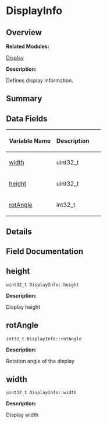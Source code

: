# DisplayInfo<a name="ZH-CN_TOPIC_0000001054479559"></a>

## **Overview**<a name="section963495705093529"></a>

**Related Modules:**

[Display](Display.md)

**Description:**

Defines display information. 

## **Summary**<a name="section363198399093529"></a>

## Data Fields<a name="pub-attribs"></a>

<a name="table163811777093529"></a>
<table><thead align="left"><tr id="row787285499093529"><th class="cellrowborder" valign="top" width="50%" id="mcps1.1.3.1.1"><p id="p1435552987093529"><a name="p1435552987093529"></a><a name="p1435552987093529"></a>Variable Name</p>
</th>
<th class="cellrowborder" valign="top" width="50%" id="mcps1.1.3.1.2"><p id="p172023497093529"><a name="p172023497093529"></a><a name="p172023497093529"></a>Description</p>
</th>
</tr>
</thead>
<tbody><tr id="row1066747239093529"><td class="cellrowborder" valign="top" width="50%" headers="mcps1.1.3.1.1 "><p id="p1129359020093529"><a name="p1129359020093529"></a><a name="p1129359020093529"></a><a href="DisplayInfo.md#a5149132f442cfad8374d6cde23973d11">width</a></p>
</td>
<td class="cellrowborder" valign="top" width="50%" headers="mcps1.1.3.1.2 "><p id="p65554201093529"><a name="p65554201093529"></a><a name="p65554201093529"></a>uint32_t&nbsp;</p>
</td>
</tr>
<tr id="row1208516151093529"><td class="cellrowborder" valign="top" width="50%" headers="mcps1.1.3.1.1 "><p id="p330216209093529"><a name="p330216209093529"></a><a name="p330216209093529"></a><a href="DisplayInfo.md#a63e718a4026c73b63dd5bbcf0bbf02d7">height</a></p>
</td>
<td class="cellrowborder" valign="top" width="50%" headers="mcps1.1.3.1.2 "><p id="p12998806093529"><a name="p12998806093529"></a><a name="p12998806093529"></a>uint32_t&nbsp;</p>
</td>
</tr>
<tr id="row445735576093529"><td class="cellrowborder" valign="top" width="50%" headers="mcps1.1.3.1.1 "><p id="p2091411104093529"><a name="p2091411104093529"></a><a name="p2091411104093529"></a><a href="DisplayInfo.md#ae7f140e9556a9a8ac4c0f496a66ac51f">rotAngle</a></p>
</td>
<td class="cellrowborder" valign="top" width="50%" headers="mcps1.1.3.1.2 "><p id="p462732098093529"><a name="p462732098093529"></a><a name="p462732098093529"></a>int32_t&nbsp;</p>
</td>
</tr>
</tbody>
</table>

## **Details**<a name="section733404707093529"></a>

## **Field Documentation**<a name="section1992074240093529"></a>

## height<a name="a63e718a4026c73b63dd5bbcf0bbf02d7"></a>

```
uint32_t DisplayInfo::height
```

 **Description:**

Display height 

## rotAngle<a name="ae7f140e9556a9a8ac4c0f496a66ac51f"></a>

```
int32_t DisplayInfo::rotAngle
```

 **Description:**

Rotation angle of the display 

## width<a name="a5149132f442cfad8374d6cde23973d11"></a>

```
uint32_t DisplayInfo::width
```

 **Description:**

Display width 

